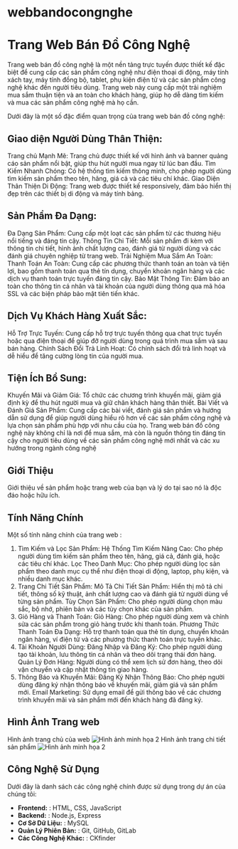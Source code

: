 # webbandocongnghe
# Trang Web Bán Đồ Công Nghệ 

Trang web bán đồ công nghệ là một nền tảng trực tuyến được thiết kế đặc biệt để cung cấp các sản phẩm công nghệ như điện thoại di động, máy tính xách tay, máy tính đồng bộ, tablet, phụ kiện điện tử và các sản phẩm công nghệ khác đến người tiêu dùng. Trang web này cung cấp một trải nghiệm mua sắm thuận tiện và an toàn cho khách hàng, giúp họ dễ dàng tìm kiếm và mua các sản phẩm công nghệ mà họ cần.

Dưới đây là một số đặc điểm quan trọng của trang web bán đồ công nghệ:

## Giao diện Người Dùng Thân Thiện:
Trang chủ Mạnh Mẽ: Trang chủ được thiết kế với hình ảnh và banner quảng cáo sản phẩm nổi bật, giúp thu hút người mua ngay từ lúc ban đầu.
Tìm Kiếm Nhanh Chóng: Có hệ thống tìm kiếm thông minh, cho phép người dùng tìm kiếm sản phẩm theo tên, hãng, giá cả và các tiêu chí khác.
Giao Diện Thân Thiện Di Động: Trang web được thiết kế responsively, đảm bảo hiển thị đẹp trên các thiết bị di động và máy tính bảng.
## Sản Phẩm Đa Dạng:
Đa Dạng Sản Phẩm: Cung cấp một loạt các sản phẩm từ các thương hiệu nổi tiếng và đáng tin cậy.
Thông Tin Chi Tiết: Mỗi sản phẩm đi kèm với thông tin chi tiết, hình ảnh chất lượng cao, đánh giá từ người dùng và các đánh giá chuyên nghiệp từ trang web.
Trải Nghiệm Mua Sắm An Toàn:
Thanh Toán An Toàn: Cung cấp các phương thức thanh toán an toàn và tiện lợi, bao gồm thanh toán qua thẻ tín dụng, chuyển khoản ngân hàng và các dịch vụ thanh toán trực tuyến đáng tin cậy.
Bảo Mật Thông Tin: Đảm bảo an toàn cho thông tin cá nhân và tài khoản của người dùng thông qua mã hóa SSL và các biện pháp bảo mật tiên tiến khác.
## Dịch Vụ Khách Hàng Xuất Sắc:
Hỗ Trợ Trực Tuyến: Cung cấp hỗ trợ trực tuyến thông qua chat trực tuyến hoặc qua điện thoại để giúp đỡ người dùng trong quá trình mua sắm và sau bán hàng.
Chính Sách Đổi Trả Linh Hoạt: Có chính sách đổi trả linh hoạt và dễ hiểu để tăng cường lòng tin của người mua.
## Tiện Ích Bổ Sung:
Khuyến Mãi và Giảm Giá: Tổ chức các chương trình khuyến mãi, giảm giá định kỳ để thu hút người mua và giữ chân khách hàng thân thiết.
Bài Viết và Đánh Giá Sản Phẩm: Cung cấp các bài viết, đánh giá sản phẩm và hướng dẫn sử dụng để giúp người dùng hiểu rõ hơn về các sản phẩm công nghệ và lựa chọn sản phẩm phù hợp với nhu cầu của họ.
Trang web bán đồ công nghệ này không chỉ là nơi để mua sắm, mà còn là nguồn thông tin đáng tin cậy cho người tiêu dùng về các sản phẩm công nghệ mới nhất và các xu hướng trong ngành công nghệ

## Giới Thiệu

Giới thiệu về sản phẩm hoặc trang web của bạn và lý do tại sao nó là độc đáo hoặc hữu ích.

## Tính Năng Chính

Một số tính năng chính của trang web :

1. Tìm Kiếm và Lọc Sản Phẩm:
Hệ Thống Tìm Kiếm Nâng Cao: Cho phép người dùng tìm kiếm sản phẩm theo tên, hãng, giá cả, đánh giá, hoặc các tiêu chí khác.
Lọc Theo Danh Mục: Cho phép người dùng lọc sản phẩm theo danh mục cụ thể như điện thoại di động, laptop, phụ kiện, và nhiều danh mục khác.
2. Trang Chi Tiết Sản Phẩm:
Mô Tả Chi Tiết Sản Phẩm: Hiển thị mô tả chi tiết, thông số kỹ thuật, ảnh chất lượng cao và đánh giá từ người dùng về từng sản phẩm.
Tùy Chọn Sản Phẩm: Cho phép người dùng chọn màu sắc, bộ nhớ, phiên bản và các tùy chọn khác của sản phẩm.
3. Giỏ Hàng và Thanh Toán:
Giỏ Hàng: Cho phép người dùng xem và chỉnh sửa các sản phẩm trong giỏ hàng trước khi thanh toán.
Phương Thức Thanh Toán Đa Dạng: Hỗ trợ thanh toán qua thẻ tín dụng, chuyển khoản ngân hàng, ví điện tử và các phương thức thanh toán trực tuyến khác.
4. Tài Khoản Người Dùng:
Đăng Nhập và Đăng Ký: Cho phép người dùng tạo tài khoản, lưu thông tin cá nhân và theo dõi trạng thái đơn hàng.
Quản Lý Đơn Hàng: Người dùng có thể xem lịch sử đơn hàng, theo dõi vận chuyển và cập nhật thông tin giao hàng.
5. Thông Báo và Khuyến Mãi:
Đăng Ký Nhận Thông Báo: Cho phép người dùng đăng ký nhận thông báo về khuyến mãi, giảm giá và sản phẩm mới.
Email Marketing: Sử dụng email để gửi thông báo về các chương trình khuyến mãi và sản phẩm mới đến khách hàng đã đăng ký.

## Hình Ảnh Trang web

Hình ảnh trang chủ của web
![Hình ảnh minh họa 2](https://scontent.fsgn5-15.fna.fbcdn.net/v/t1.15752-9/399834985_299355726261641_5876767180751822932_n.png?_nc_cat=111&ccb=1-7&_nc_sid=8cd0a2&_nc_ohc=HjcZrUIVV8QAX_URdUM&_nc_ht=scontent.fsgn5-15.fna&oh=03_AdT1GAwzdgAxZ4YcQ1G7wX7B5t16Iretr5mba80Ymsi8EQ&oe=6571F0B1)
Hình ảnh trang chi tiết sản phẩm
![Hình ảnh minh họa 2](https://scontent.fsgn5-10.fna.fbcdn.net/v/t1.15752-9/370198864_699999891793140_3421241280694832308_n.png?_nc_cat=107&ccb=1-7&_nc_sid=8cd0a2&_nc_ohc=9X1kCFJxs_kAX92FP6W&_nc_ht=scontent.fsgn5-10.fna&oh=03_AdRLQIUgbNe5ic_YI2WPFQ_nbcsjj7F6tTiLqOE7zG8wvQ&oe=6571E3F9)

## Công Nghệ Sử Dụng

Dưới đây là danh sách các công nghệ chính được sử dụng trong dự án của chúng tôi:

- **Frontend:** : HTML, CSS, JavaScript 
- **Backend:** : Node.js, Express
- **Cơ Sở Dữ Liệu:** : MySQL
- **Quản Lý Phiên Bản:** : Git, GitHub, GitLab
- **Các Công Nghệ Khác:** : CKfinder


